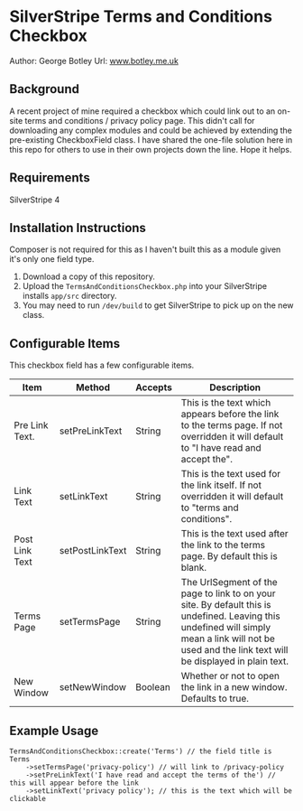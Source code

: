 # SilverStripe Terms and Conditions Checkbox

Author: George Botley 
Url:    www.botley.me.uk

## Background

A recent project of mine required a checkbox which could link out to an on-site terms and conditions / privacy policy page. This didn't call for downloading any complex modules and could be achieved by extending the pre-existing CheckboxField class. I have shared the one-file solution here in this repo for others to use in their own projects down the line. Hope it helps.

## Requirements

SilverStripe 4

## Installation Instructions

Composer is not required for this as I haven't built this as a module given it's only one field type. 

1. Download a copy of this repository.
2. Upload the `TermsAndConditionsCheckbox.php` into your SilverStripe installs `app/src` directory. 
3. You may need to run `/dev/build` to get SilverStripe to pick up on the new class.

## Configurable Items

This checkbox field has a few configurable items. 

| Item           | Method          | Accepts | Description                                                                                                                                                                                          |
|----------------|-----------------|---------|------------------------------------------------------------------------------------------------------------------------------------------------------------------------------------------------------|
| Pre Link Text.            | setPreLinkText        | String  | This is the text which appears before the link to the terms page. If not overridden it will default to "I have read and accept the".                                                                 |
| Link Text      | setLinkText     | String  | This is the text used for the link itself. If not overridden it will default to "terms and conditions".                                                                                              |
| Post Link Text | setPostLinkText | String  | This is the text used after the link to the terms page. By default this is blank.                                                                                                                    |
| Terms Page     | setTermsPage    | String  | The UrlSegment of the page to link to on your site. By default this is undefined. Leaving this undefined will simply mean a link will not be used and the link text will be displayed in plain text. |
| New Window     | setNewWindow    | Boolean | Whether or not to open the link in a new window. Defaults to true.                                                                                                                                   |
## Example Usage

```
TermsAndConditionsCheckbox::create('Terms') // the field title is Terms
    ->setTermsPage('privacy-policy') // will link to /privacy-policy
    ->setPreLinkText('I have read and accept the terms of the') // this will appear before the link
    ->setLinkText('privacy policy'); // this is the text which will be clickable
```
